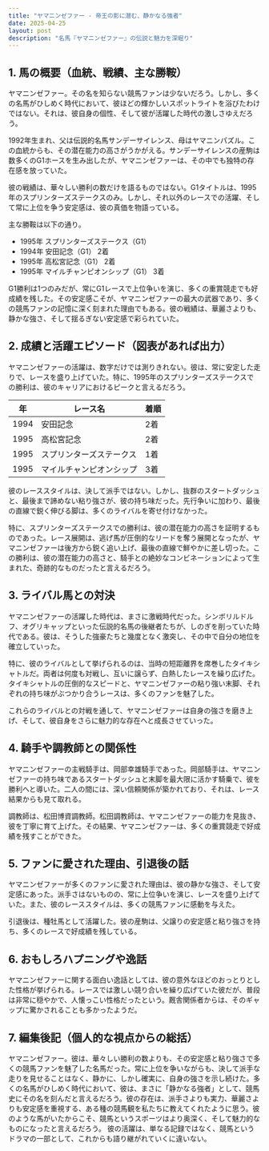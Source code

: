 ```yaml
---
title: "ヤマニンゼファー - 帝王の影に潜む、静かなる強者"
date: 2025-04-25
layout: post
description: "名馬『ヤマニンゼファー』の伝説と魅力を深堀り"
---
```


## 1. 馬の概要（血統、戦績、主な勝鞍）

ヤマニンゼファー。その名を知らない競馬ファンは少ないだろう。しかし、多くの名馬がひしめく時代において、彼ほどの輝かしいスポットライトを浴びたわけではない。それは、彼自身の個性、そして彼が活躍した時代の激しさゆえだろう。

1992年生まれ、父は伝説的名馬サンデーサイレンス、母はヤマニンパズル。この血統からも、その潜在能力の高さがうかがえる。サンデーサイレンスの産駒は数多くのG1ホースを生み出したが、ヤマニンゼファーは、その中でも独特の存在感を放っていた。

彼の戦績は、華々しい勝利の数だけを語るものではない。G1タイトルは、1995年のスプリンターズステークスのみ。しかし、それ以外のレースでの活躍、そして常に上位を争う安定感は、彼の真価を物語っている。

主な勝鞍は以下の通り。

* 1995年 スプリンターズステークス（G1）
* 1994年 安田記念（G1） 2着
* 1995年 高松宮記念（G1） 2着
* 1995年 マイルチャンピオンシップ（G1） 3着


G1勝利は1つのみだが、常にG1レースで上位争いを演じ、多くの重賞競走でも好成績を残した。その安定感こそが、ヤマニンゼファーの最大の武器であり、多くの競馬ファンの記憶に深く刻まれた理由でもある。彼の戦績は、華麗さよりも、静かな強さ、そして揺るぎない安定感で彩られていた。


## 2. 成績と活躍エピソード（図表があれば出力）

ヤマニンゼファーの活躍は、数字だけでは測りきれない。彼は、常に安定した走りで、レースを盛り上げていた。特に、1995年のスプリンターズステークスでの勝利は、彼のキャリアにおけるピークと言えるだろう。


| 年 | レース名             | 着順 |
|---|----------------------|-----|
| 1994 | 安田記念             | 2着 |
| 1995 | 高松宮記念           | 2着 |
| 1995 | スプリンターズステークス | 1着 |
| 1995 | マイルチャンピオンシップ | 3着 |


彼のレーススタイルは、決して派手ではない。しかし、抜群のスタートダッシュと、最後まで諦めない粘り強さが、彼の持ち味だった。先行争いに加わり、最後の直線で鋭く伸びる脚は、多くのライバルを寄せ付けなかった。

特に、スプリンターズステークスでの勝利は、彼の潜在能力の高さを証明するものであった。レース展開は、逃げ馬が圧倒的なリードを奪う展開となったが、ヤマニンゼファーは後方から鋭く追い上げ、最後の直線で鮮やかに差し切った。この勝利は、彼の潜在能力の高さと、騎手との絶妙なコンビネーションによって生まれた、奇跡的なものだったと言えるだろう。


## 3. ライバル馬との対決

ヤマニンゼファーの活躍した時代は、まさに激戦時代だった。シンボリルドルフ、オグリキャップといった伝説的名馬の後継者たちが、しのぎを削っていた時代である。彼は、そうした強豪たちと幾度となく激突し、その中で自分の地位を確立していった。

特に、彼のライバルとして挙げられるのは、当時の短距離界を席巻したタイキシャトルだ。両者は何度も対戦し、互いに譲らず、白熱したレースを繰り広げた。タイキシャトルの圧倒的なスピードと、ヤマニンゼファーの粘り強い末脚、それぞれの持ち味がぶつかり合うレースは、多くのファンを魅了した。

これらのライバルとの対戦を通して、ヤマニンゼファーは自身の強さを磨き上げ、そして、彼自身をさらに魅力的な存在へと成長させていった。


## 4. 騎手や調教師との関係性

ヤマニンゼファーの主戦騎手は、岡部幸雄騎手であった。岡部騎手は、ヤマニンゼファーの持ち味であるスタートダッシュと末脚を最大限に活かす騎乗で、彼を勝利へと導いた。二人の間には、深い信頼関係が築かれており、それは、レース結果からも見て取れる。

調教師は、松田博資調教師。松田調教師は、ヤマニンゼファーの能力を見抜き、彼を丁寧に育て上げた。その結果、ヤマニンゼファーは、多くの重賞競走で好成績を残すことができた。


## 5. ファンに愛された理由、引退後の話

ヤマニンゼファーが多くのファンに愛された理由は、彼の静かな強さ、そして安定感にあった。派手さはないものの、常に上位争いを演じ、レースを盛り上げていた。また、彼のレーススタイルは、多くの競馬ファンに感動を与えた。

引退後は、種牡馬として活躍した。彼の産駒は、父譲りの安定感と粘り強さを持ち、多くのレースで好成績を残している。


## 6. おもしろハプニングや逸話

ヤマニンゼファーに関する面白い逸話としては、彼の意外なほどのおっとりとした性格が挙げられる。レースでは激しい競り合いを繰り広げていた彼だが、普段は非常に穏やかで、人懐っこい性格だったという。厩舎関係者からは、そのギャップに驚かされることも多かったようだ。


## 7. 編集後記（個人的な視点からの総括）

ヤマニンゼファー。彼は、華々しい勝利の数よりも、その安定感と粘り強さで多くの競馬ファンを魅了した名馬だった。常に上位を争いながらも、決して派手な走りを見せることはなく、静かに、しかし確実に、自身の強さを示し続けた。多くの名馬がひしめく時代において、彼は、まさに「静かなる強者」として、競馬史にその名を刻んだと言えるだろう。彼の存在は、派手さよりも実力、華麗さよりも安定感を重視する、ある種の競馬観を私たちに教えてくれたように思う。彼のような馬がいたからこそ、競馬というスポーツはより奥深く、そして魅力的なものになったと言えるだろう。  彼の活躍は、単なる記録ではなく、競馬というドラマの一部として、これからも語り継がれていくに違いない。
